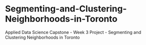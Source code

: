 # Segmenting-and-Clustering-Neighborhoods-in-Toronto
Applied Data Science Capstone - Week 3 Project - Segmenting and Clustering Neighborhoods in Toronto
